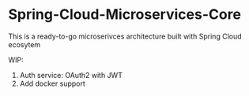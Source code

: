# Spring-Cloud-Microservices-Core
This is a ready-to-go microserivces architecture built with Spring Cloud ecosytem

WIP: 
1. Auth service: OAuth2 with JWT
2. Add docker support
